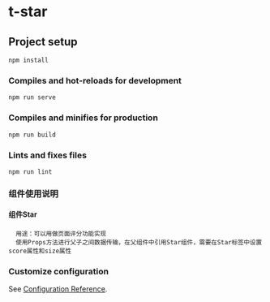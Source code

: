 # t-star

## Project setup
```
npm install
```

### Compiles and hot-reloads for development
```
npm run serve
```

### Compiles and minifies for production
```
npm run build
```

### Lints and fixes files
```
npm run lint
```

### 组件使用说明
#### 组件Star
```
  用途：可以用做页面评分功能实现
  使用Props方法进行父子之间数据传输，在父组件中引用Star组件，需要在Star标签中设置score属性和size属性
```


### Customize configuration
See [Configuration Reference](https://cli.vuejs.org/config/).
